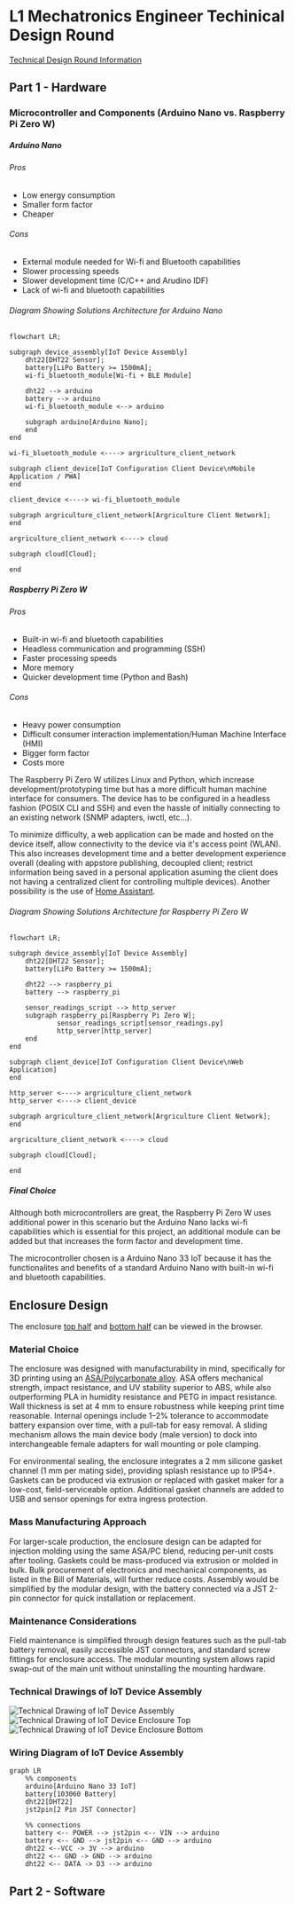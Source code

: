 # L1 Mechatronics Engineer Techinical Design Round

[Technical Design Round Information](./L1-Mechatronics-Engineer-Technical-Design-Round.pdf)

## Part 1 - Hardware

### Microcontroller and Components (Arduino Nano vs. Raspberry Pi Zero W)

##### Arduino Nano

###### Pros

- Low energy consumption
- Smaller form factor
- Cheaper

###### Cons

- External module needed for Wi-fi and Bluetooth capabilities
- Slower processing speeds
- Slower development time (C/C++ and Arudino IDF)
- Lack of wi-fi and bluetooth capabilities

###### Diagram Showing Solutions Architecture for Arduino Nano

```mermaid
flowchart LR;

subgraph device_assembly[IoT Device Assembly]
    dht22[DHT22 Sensor];
    battery[LiPo Battery >= 1500mA];
    wi-fi_bluetooth_module[Wi-fi + BLE Module]

    dht22 --> arduino
    battery --> arduino
    wi-fi_bluetooth_module <--> arduino

    subgraph arduino[Arduino Nano];
    end
end

wi-fi_bluetooth_module <----> argriculture_client_network

subgraph client_device[IoT Configuration Client Device\nMobile Application / PWA]
end

client_device <----> wi-fi_bluetooth_module

subgraph argriculture_client_network[Argriculture Client Network];
end

argriculture_client_network <----> cloud

subgraph cloud[Cloud];

end
```

##### Raspberry Pi Zero W

###### Pros

- Built-in wi-fi and bluetooth capabilities
- Headless communication and programming (SSH)
- Faster processing speeds
- More memory
- Quicker development time (Python and Bash)

###### Cons

- Heavy power consumption
- Difficult consumer interaction implementation/Human Machine Interface (HMI)
- Bigger form factor
- Costs more

The Raspberry Pi Zero W utilizes Linux and Python,
which increase development/prototyping time but
has a more difficult human machine interface for consumers.
The device has to be configured in a headless fashion (POSIX CLI and SSH)
and even the hassle of initially connecting to an existing network (SNMP adapters, iwctl,
etc...).

To minimize difficulty, a web application can be made and hosted on the device itself,
allow connectivity to the device via it's access point (WLAN).
This also increases development time and a better development experience overall
(dealing with appstore publishing, decoupled client;
restrict information being saved in a personal application asuming the client
does not having a centralized client for controlling multiple devices).
Another possibility is the use of [Home Assistant](https://www.home-assistant.io/).

###### Diagram Showing Solutions Architecture for Raspberry Pi Zero W

```mermaid
flowchart LR;

subgraph device_assembly[IoT Device Assembly]
    dht22[DHT22 Sensor];
    battery[LiPo Battery >= 1500mA];

    dht22 --> raspberry_pi
    battery --> raspberry_pi

    sensor_readings_script --> http_server
    subgraph raspberry_pi[Raspberry Pi Zero W];
            sensor_readings_script[sensor_readings.py]
            http_server[http_server]
    end
end

subgraph client_device[IoT Configuration Client Device\nWeb Application]
end

http_server <----> argriculture_client_network
http_server <----> client_device

subgraph argriculture_client_network[Argriculture Client Network];
end

argriculture_client_network <----> cloud

subgraph cloud[Cloud];

end
```

##### Final Choice

Although both microcontrollers are great,
the Raspberry Pi Zero W uses additional power in this scenario
but the Arduino Nano lacks wi-fi capabilities which is essential for this project,
an additional module can be added but that increases the form factor and development time.

The microcontroller chosen is a Arduino Nano 33 IoT because it has the functionalites
and benefits of a standard Arduino Nano with built-in wi-fi and bluetooth capabilities.

## Enclosure Design

The enclosure [top half](./cad/export/Assembly_IoTDevice_Enclosure_Top.stl) and
[bottom half](./cad/export/Assembly_IoTDevice_Enclosure_Bottom.stl) can be viewed in the browser.

### Material Choice

The enclosure was designed with manufacturability in mind, specifically for 3D printing
using an [ASA/Polycarbonate alloy](https://www.matweb.com/search/DataSheet.aspx?MatGUID=99370cc98ea74464a72481d4289db059&ckck=1). ASA offers mechanical strength, impact resistance,
and UV stability superior to ABS, while also outperforming PLA in humidity resistance and PETG in impact resistance.
Wall thickness is set at 4 mm to ensure robustness while keeping print time reasonable.
Internal openings include 1–2% tolerance to accommodate battery expansion over time, with a pull-tab for easy removal.
A sliding mechanism allows the main device body (male version) to dock into interchangeable female adapters for wall mounting or pole clamping.

For environmental sealing, the enclosure integrates a 2 mm silicone gasket channel (1 mm per mating side), providing splash resistance up to IP54+.
Gaskets can be produced via extrusion or replaced with gasket maker for a low-cost, field-serviceable option.
Additional gasket channels are added to USB and sensor openings for extra ingress protection.

### Mass Manufacturing Approach

For larger-scale production, the enclosure design can be adapted for injection molding using the same ASA/PC blend,
reducing per-unit costs after tooling. Gaskets could be mass-produced via extrusion or molded in bulk.
Bulk procurement of electronics and mechanical components, as listed in the Bill of Materials, will further reduce costs.
Assembly would be simplified by the modular design, with the battery connected via a JST 2-pin connector for quick installation or replacement.

### Maintenance Considerations

Field maintenance is simplified through design features such as the pull-tab battery removal,
easily accessible JST connectors, and standard screw fittings for enclosure access.
The modular mounting system allows rapid swap-out of the main unit without uninstalling the mounting hardware.

### Technical Drawings of IoT Device Assembly

![Technical Drawing of IoT Device Assembly](./cad/export/Assembly_IoTDevice_Blueprints_Page_01.jpg)
![Technical Drawing of IoT Device Enclosure Top](./cad/export/Assembly_IoTDevice_Blueprints_Page_02.jpg)
![Technical Drawing of IoT Device Enclosure Bottom](./cad/export/Assembly_IoTDevice_Blueprints_Page_03.jpg)

### Wiring Diagram of IoT Device Assembly

```mermaid
graph LR
    %% components
    arduino[Arduino Nano 33 IoT]
    battery[103060 Battery]
    dht22[DHT22]
    jst2pin[2 Pin JST Connector]

    %% connections
    battery <-- POWER --> jst2pin <-- VIN --> arduino
    battery <-- GND --> jst2pin <-- GND --> arduino
    dht22 <--VCC -> 3V --> arduino
    dht22 <-- GND -> GND --> arduino
    dht22 <-- DATA -> D3 --> arduino
```

## Part 2 - Software